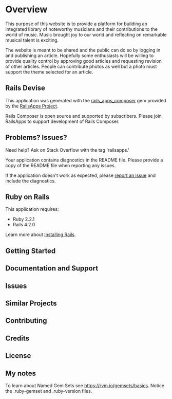 
Overview
========

This purpose of this website is to provide a platform for building an integrated library of noteworthy musicians and their contributions to the world of music. Music brought joy to our world and reflecting on remarkable musical talent is exciting.

The website is meant to be shared and the public can do so by logging in and publishing an article. Hopefully some enthusiasts will be willing to provide quality control by approving good articles and requesting revision of other articles. People can contribute photos as well but a photo must support the theme selected for an article.

Rails Devise
------------

This application was generated with the [rails_apps_composer](https://github.com/RailsApps/rails_apps_composer) gem
provided by the [RailsApps Project](http://railsapps.github.io/).

Rails Composer is open source and supported by subscribers. Please join RailsApps to support development of Rails Composer.

Problems? Issues?
-----------

Need help? Ask on Stack Overflow with the tag 'railsapps.'

Your application contains diagnostics in the README file. Please provide a copy of the README file when reporting any issues.

If the application doesn't work as expected, please [report an issue](https://github.com/RailsApps/rails_apps_composer/issues)
and include the diagnostics.

Ruby on Rails
-------------

This application requires:

- Ruby 2.2.1
- Rails 4.2.0

Learn more about [Installing Rails](http://railsapps.github.io/installing-rails.html).

Getting Started
---------------

Documentation and Support
-------------------------

Issues
-------------

Similar Projects
----------------

Contributing
------------

Credits
-------

License
-------

My notes
--------
To learn about Named Gem Sets see https://rvm.io/gemsets/basics. Notice the .ruby-gemset and .ruby-version files.


